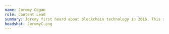 ```yaml
---
name: Jeremy Cogan
role: Content Lead
summary: Jeremy first heard about blockchain technology in 2016. This sparked an interest that would lead to in-depth research on the potnetials of blockchains and crytocurrencies and becoming a founding team member of the Blockchain Institute. He spent 2017 following the numerous ICOs that occured that year and has since been analyzing the impacts of blockchain technology. Jeremy also is a lead instructor for the institute and has designed several courses. His experience as an educator in the cryptocurrency and blockchain space and his enthusiastic outlook on the impact of new technology bring passion and energy to the team.
headshot: JeremyC.png
---
```

